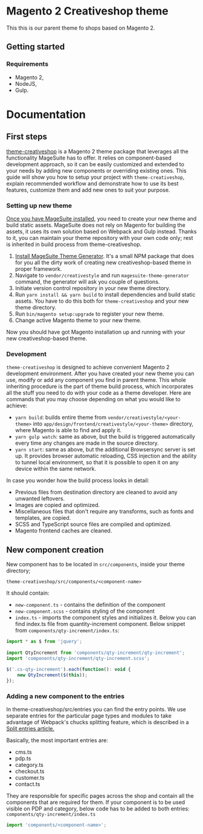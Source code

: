 # Magento 2 Creativeshop theme
This this is our parent theme fo shops based on Magento 2.

## Getting started
### Requirements

- Magento 2,
- NodeJS,
- Gulp.


# Documentation
## First steps

[theme-creativeshop](https://github.com/creativestyle/theme-creativeshop) is a Magento 2 theme package that leverages all the functionality MageSuite has to offer. It relies on component-based development approach, so it can be easily customized and extended to your needs by adding new components or overriding existing ones. This guide will show you how to setup your project with `theme-creativeshop`, explain recommended workflow and demonstrate how to use its best features, customize them and add new ones to suit your purpose.

### Setting up new theme

[Once you have MageSuite installed](https://github.com/magesuite/magesuite), you need to create your new theme and build static assets. MageSuite does not rely on Magento for building the assets, it uses its own solution based on Webpack and Gulp instead. Thanks to it, you can maintain your theme repository with your own code only; rest is inherited in build process from theme-creativeshop.

1. [Install MageSuite Theme Generator](https://www.npmjs.com/package/@creativestyle/magesuite-theme-generator). It's a small NPM package that does for you all the dirty work of creating new creativeshop-based theme in proper framework.
2. Navigate to `vendor/creativestyle` and run `magesuite-theme-generator` command, the generator will ask you couple of questions.
3. Initiate version control repository in your new theme directory.
4. Run `yarn install && yarn build` to install dependencies and build static assets. You have to do this both for `theme-creativeshop` and your new theme directory.
5. Run `bin/magento setup:upgrade` to register your new theme.
6. Change active Magento theme to your new theme.

Now you should have got Magento installation up and running with your new creativeshop-based theme.

### Development

`theme-creativeshop` is designed to achieve convenient Magento 2 development environment. After you have created your new theme you can use, modify or add any component you find in parent theme. This whole inheriting procedure is the part of theme build process, which incorporates all the stuff you need to do with your code as a theme developer. Here are commands that you may choose depending on what you would like to achieve:

* `yarn build`: builds entire theme from `vendor/creativestyle/<your-theme>` into `app/design/frontend/creativestyle/<your-theme>` directory, where Magento is able to find and apply it.
* `yarn gulp watch`: same as above, but the build is triggered automatically every time any changes are made in the source directory.
* `yarn start`: same as above, but the additional Browsersync server is set up. It provides browser automatic reloading, CSS injection and the ability to tunnel local environment, so that it is possible to open it on any device within the same network.

In case you wonder how the build process looks in detail:

* Previous files from destination directory are cleaned to avoid any unwanted leftovers.
* Images are copied and optimized.
* Miscellaneous files that don't require any transforms, such as fonts and templates, are copied.
* SCSS and TypeScript source files are compiled and optimized.
* Magento frontend caches are cleaned.

## New component creation

New component has to be located in `src/components`, inside your theme directory;
```
theme-creativeshop/src/components/<component-name>
```

It should contain:

* `new-component.ts` - contains the definition of the component
* `new-component.scss` - contains styling of the component
* `index.ts` - imports the component styles and initializes it. Below you can find index.ts file from quantity-increment component. Below snippet from `components/qty-increment/index.ts`:

```javascript
import * as $ from 'jquery';
 
import QtyIncrement from 'components/qty-increment/qty-increment';
import 'components/qty-increment/qty-increment.scss';
 
$('.cs-qty-increment').each(function(): void {
    new QtyIncrement($(this));
});
```

### Adding a new component to the entries

In theme-creativeshop/src/entries you can find the entry points.
We use separate entries for the particular page types and modules to take advantage of Webpack's chucks splitting feature, which is described in a [Split entries article.]()

Basically, the most important entries are:
* cms.ts
* pdp.ts
* category.ts
* checkout.ts
* customer.ts
* contact.ts

They are responsible for specific pages across the shop and contain all the components that are required for them.
If your component is to be used visible on PDP and category, below code has to be added to both entries:
`components/qty-increment/index.ts`
```javascript
import 'components/<component-name>';
```



